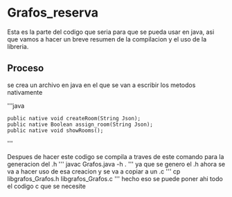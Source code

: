 # Grafos_reserva

Esta es la parte del codigo que seria para que se pueda usar en java, asi que vamos a hacer un breve resumen de la compilacion y el uso de la libreria.
## Proceso
se crea un archivo en java en el que se van a escribir los metodos nativamente

'''java

    public native void createRoom(String Json);
    public native Boolean assign_room(String Json);
    public native void showRooms();
    
'''

Despues de hacer este codigo se compila a traves de este comando para la generacion del .h
'''
javac Grafos.java -h .
'''
ya que se genero el .h ahora se va a hacer uso de esa creacion y se va a copiar a un .c
'''
cp libgrafos_Grafos.h libgrafos_Grafos.c 
'''
hecho eso se puede poner ahi todo el codigo c que se necesite
